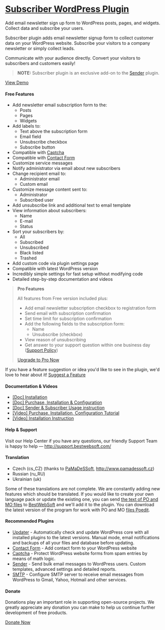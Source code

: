 <a href="http://bestwebsoft.com/products/wordpress/plugins/subscriber/" target=_blank>Subscriber WordPress Plugin</a>
========================

Add email newsletter sign up form to WordPress posts, pages, and widgets. Collect data and subscribe your users.

<p>Subscriber plugin adds email newsletter signup form to collect customer data on your WordPress website. Subscribe your visitors to a company newsletter or simply collect leads.</p>

<p>Communicate with your audience directly. Convert your visitors to subscribers and customers easily!</p>

<blockquote>
  <p><strong>NOTE:</strong> Subscriber plugin is an exclusive add-on to the <a href="http://bestwebsoft.com/products/wordpress/plugins/sender/?k=87e536ef51413f30ebada1bb46dcdf39">Sender</a> plugin.</p>
</blockquote>

<p><a href="http://bestwebsoft.com/demo-for-subscriber/">View Demo</a></p>


<div class='video'></div>


<h4>Free Features</h4>

<ul>
<li>Add newsletter email subscription form to the:

<ul>
<li>Posts</li>
<li>Pages</li>
<li>Widgets</li>
</ul></li>
<li>Add labels to:

<ul>
<li>Text above the subscription form</li>
<li>Email field</li>
<li>Unsubscribe checkbox</li>
<li>Subscribe button</li>
</ul></li>
<li>Compatible with <a href="http://bestwebsoft.com/products/wordpress/plugins/captcha/?k=087fd14aa72b0c2680b4ec1ad896e63a">Captcha</a></li>
<li>Compatible with <a href="http://bestwebsoft.com/products/wordpress/plugins/contact-form/?k=8414f4d5854c6ad26575b04a62d6672e">Contact Form</a></li>
<li>Customize service messages</li>
<li>Notify administrator via email about new subscribers</li>
<li>Change recipient email to:

<ul>
<li>Administrator email</li>
<li>Custom email</li>
</ul></li>
<li>Customize message content sent to:

<ul>
<li>Administrator</li>
<li>Subscribed user</li>
</ul></li>
<li>Add unsubscribe link and additional text to email template</li>
<li>View information about subscribers:

<ul>
<li>Name</li>
<li>E-mail</li>
<li>Status</li>
</ul></li>
<li>Sort your subscribers by:

<ul>
<li>All</li>
<li>Subscribed</li>
<li>Unsubscribed</li>
<li>Black listed</li>
<li>Trashed</li>
</ul></li>
<li>Add custom code via plugin settings page</li>
<li>Compatible with latest WordPress version</li>
<li>Incredibly simple settings for fast setup without modifying code</li>
<li>Detailed step-by-step documentation and videos</li>
</ul>

<blockquote>
  <p><strong>Pro Features</strong></p>
  
  <p>All features from Free version included plus:</p>
  
  <ul>
  <li>Add email newsletter subscription checkbox to registration form</li>
  <li>Send email with subscription confirmation</li>
  <li>Set time limit for subscription confirmation</li>
  <li>Add the following fields to the subscription form:
  
  <ul>
  <li>Name</li>
  <li>Unsubscribe (checkbox)</li>
  </ul></li>
  <li>View reason of unsubscribing</li>
  <li>Get answer to your support question within one business day (<a href="http://bestwebsoft.com/support-policy/">Support Policy</a>)</li>
  </ul>
  
  <p><a href="http://bestwebsoft.com/products/wordpress/plugins/subscriber/?k=ec88b21e8b31454de5a80a997b2f6450">Upgrade to Pro Now</a></p>
</blockquote>

<p>If you have a feature suggestion or idea you'd like to see in the plugin, we'd love to hear about it! <a href="http://support.bestwebsoft.com/hc/en-us/requests/new">Suggest a Feature</a></p>

<h4>Documentation &#38; Videos</h4>

<ul>
<li><a href="https://docs.google.com/document/d/1c3snoIZgS1e9AgYjps19HJ-cIhDLACMPiqfduH5tAaw/">[Doc] Installation</a></li>
<li><a href="https://docs.google.com/document/d/1L9dTRggFiOwOtBtlt3kB1xX9HUZdPH_NkJBQIukHdFk/">[Doc] Purchase, Installation &#38; Configuration</a></li>
<li><a href="https://docs.google.com/document/d/1VHSpwcPpNSmrBFUdiEiVSikxLyTqcUT1cPivGyQYvxo/">[Doc] Sender &#38; Subscriber Usage instruction</a></li>
<li><a href="https://www.youtube.com/watch?v=kQQ0ZqmpR6Y">[Video] Purchase, Installation, Configuration Tutorial</a></li>
<li><a href="https://www.youtube.com/watch?v=YJOQSGXPjRY">[Video] Installation Instruction</a></li>
</ul>

<h4>Help &#38; Support</h4>

<p>Visit our Help Center if you have any questions, our friendly Support Team is happy to help &#8212; <a href="http://support.bestwebsoft.com/">http://support.bestwebsoft.com/</a></p>

<h4>Translation</h4>

<ul>
<li>Czech (cs_CZ) (thanks to <a href="mailto:info@pamadessoft.cz">PaMaDeSSoft</a>, <a href="http://www.pamadessoft.cz" rel="nofollow">http://www.pamadessoft.cz</a>)</li>
<li>Russian (ru_RU)</li>
<li>Ukrainian (uk)</li>
</ul>

<p>Some of these translations are not complete. We are constantly adding new features which should be translated. If you would like to create your own language pack or update the existing one, you can send <a href="http://codex.wordpress.org/Translating_WordPress">the text of PO and MO files</a> to <a href="http://support.bestwebsoft.com/hc/en-us/requests/new">BestWebSoft</a> and we'll add it to the plugin. You can download the latest version of the program for work with PO and MO <a href="http://www.poedit.net/download.php">files Poedit</a>.</p>

<h4>Recommended Plugins</h4>

<ul>
<li><a href="http://bestwebsoft.com/products/wordpress/plugins/updater/?k=eae2aa18f1ba0036cc937a130f05f001">Updater</a> - Automatically check and update WordPress core with all installed plugins to the latest versions. Manual mode, email notifications and backups of all your files and database before updating.</li>
<li><a href="http://bestwebsoft.com/products/wordpress/plugins/contact-form/?k=8414f4d5854c6ad26575b04a62d6672e">Contact Form</a> - Add contact form to your WordPress website</li>
<li><a href="http://bestwebsoft.com/products/wordpress/plugins/captcha/?k=087fd14aa72b0c2680b4ec1ad896e63a">Captcha</a> - Protect WordPress website forms from spam entries by means of math logic.</li>
<li><a href="http://bestwebsoft.com/products/wordpress/plugins/sender/?k=87e536ef51413f30ebada1bb46dcdf39">Sender</a> - Send bulk email messages to WordPress users. Custom templates, advanced settings and detailed reports.</li>
<li><a href="http://bestwebsoft.com/products/wordpress/plugins/smtp/">SMTP</a> - Configure SMTP server to receive email messages from WordPress to Gmail, Yahoo, Hotmail and other services.</li>
</ul>

<h4>Donate</h4>

<p>Donations play an important role in supporting open-source projects. We greatly appreciate any donation you can make to help us continue further development of free products.</p>

<p><a href="http://bestwebsoft.com/donate/">Donate Now</a></p>